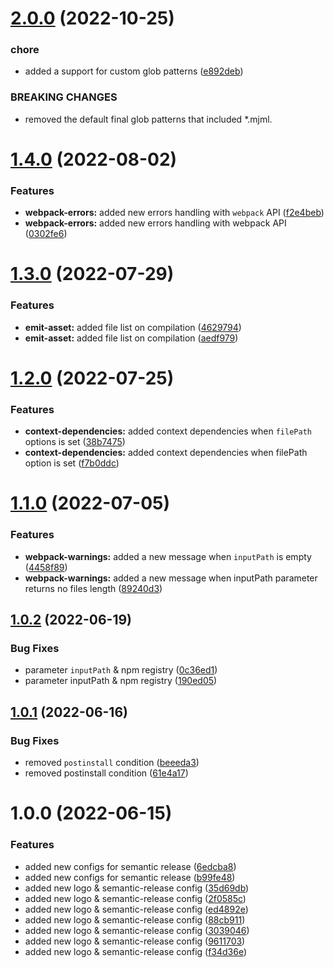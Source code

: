 # [2.0.0](https://github.com/matteobertoldo/webpack-mjml-plugin/compare/v1.4.0...v2.0.0) (2022-10-25)


### chore

* added a support for custom glob patterns ([e892deb](https://github.com/matteobertoldo/webpack-mjml-plugin/commit/e892deb7cbac57fbe2bb61286ddec324870126a3))


### BREAKING CHANGES

* removed the default final glob patterns that included *.mjml.

# [1.4.0](https://github.com/matteobertoldo/webpack-mjml-plugin/compare/v1.3.0...v1.4.0) (2022-08-02)


### Features

* **webpack-errors:** added new errors handling with `webpack` API ([f2e4beb](https://github.com/matteobertoldo/webpack-mjml-plugin/commit/f2e4bebf65535ada7bf697020990cf624dfdbee9))
* **webpack-errors:** added new errors handling with webpack API ([0302fe6](https://github.com/matteobertoldo/webpack-mjml-plugin/commit/0302fe6a093bec3d814e8230e1d8e5af1bea009d))

# [1.3.0](https://github.com/matteobertoldo/webpack-mjml-plugin/compare/v1.2.0...v1.3.0) (2022-07-29)


### Features

* **emit-asset:** added file list on compilation ([4629794](https://github.com/matteobertoldo/webpack-mjml-plugin/commit/462979432324ee7baef3dfb86bc85187da99a48d))
* **emit-asset:** added file list on compilation ([aedf979](https://github.com/matteobertoldo/webpack-mjml-plugin/commit/aedf9795203d667a79be8eff3dc0ddb84a9b9747))

# [1.2.0](https://github.com/matteobertoldo/webpack-mjml-plugin/compare/v1.1.0...v1.2.0) (2022-07-25)


### Features

* **context-dependencies:** added context dependencies when `filePath` options is set ([38b7475](https://github.com/matteobertoldo/webpack-mjml-plugin/commit/38b7475de21c54d6a72f93c68020b39f83107dc9))
* **context-dependencies:** added context dependencies when filePath option is set ([f7b0ddc](https://github.com/matteobertoldo/webpack-mjml-plugin/commit/f7b0ddca0068208789b29c2ed9afa16d077d4dd1))

# [1.1.0](https://github.com/matteobertoldo/webpack-mjml-plugin/compare/v1.0.2...v1.1.0) (2022-07-05)


### Features

* **webpack-warnings:** added a new message when `inputPath` is empty ([4458f89](https://github.com/matteobertoldo/webpack-mjml-plugin/commit/4458f89cb2810e17003ce4fae1ac1dfca62f2017))
* **webpack-warnings:** added a new message when inputPath parameter returns no files length ([89240d3](https://github.com/matteobertoldo/webpack-mjml-plugin/commit/89240d36caf8ec50c159b2b3fe115d326bce9335))

## [1.0.2](https://github.com/matteobertoldo/webpack-mjml-plugin/compare/v1.0.1...v1.0.2) (2022-06-19)


### Bug Fixes

* parameter `inputPath` & npm registry ([0c36ed1](https://github.com/matteobertoldo/webpack-mjml-plugin/commit/0c36ed143c15f961be7f36b781d362bcc13ae897))
* parameter inputPath & npm registry ([190ed05](https://github.com/matteobertoldo/webpack-mjml-plugin/commit/190ed057dcb84bbce648ece559ac7a8ca1ee6ba6))

## [1.0.1](https://github.com/matteobertoldo/webpack-mjml-plugin/compare/v1.0.0...v1.0.1) (2022-06-16)


### Bug Fixes

* removed `postinstall` condition ([beeeda3](https://github.com/matteobertoldo/webpack-mjml-plugin/commit/beeeda32105abb698a6774b6bf7afeb1de15377e))
* removed postinstall condition ([61e4a17](https://github.com/matteobertoldo/webpack-mjml-plugin/commit/61e4a17247fc1ed89ccb8c38237e49555bd338bd))

# 1.0.0 (2022-06-15)


### Features

* added new configs for semantic release ([6edcba8](https://github.com/matteobertoldo/webpack-mjml-plugin/commit/6edcba8963e273f63c8e2e35a5c33389952fd27b))
* added new configs for semantic release ([b99fe48](https://github.com/matteobertoldo/webpack-mjml-plugin/commit/b99fe48c2816294a7e542f75a2a36e5fe43794eb))
* added new logo & semantic-release config ([35d69db](https://github.com/matteobertoldo/webpack-mjml-plugin/commit/35d69dbb1805345a6bec522c9876dec039a92bcf))
* added new logo & semantic-release config ([2f0585c](https://github.com/matteobertoldo/webpack-mjml-plugin/commit/2f0585ca13aef12afa75789b6a3cc67b3374f76e))
* added new logo & semantic-release config ([ed4892e](https://github.com/matteobertoldo/webpack-mjml-plugin/commit/ed4892e84e069189a322460d279356f687ad266c))
* added new logo & semantic-release config ([88cb911](https://github.com/matteobertoldo/webpack-mjml-plugin/commit/88cb911fbf95b633d364c3189ae27d8a9d6df77f))
* added new logo & semantic-release config ([3039046](https://github.com/matteobertoldo/webpack-mjml-plugin/commit/303904676d4e57e1dccc4401540b24bb1fcdff4d))
* added new logo & semantic-release config ([9611703](https://github.com/matteobertoldo/webpack-mjml-plugin/commit/96117033ab5f72efafc1bf05d93390f0c3f9af6d))
* added new logo & semantic-release config ([f34d36e](https://github.com/matteobertoldo/webpack-mjml-plugin/commit/f34d36ecd3b9f520126c56a8871a7b0e0c69e4fe))
